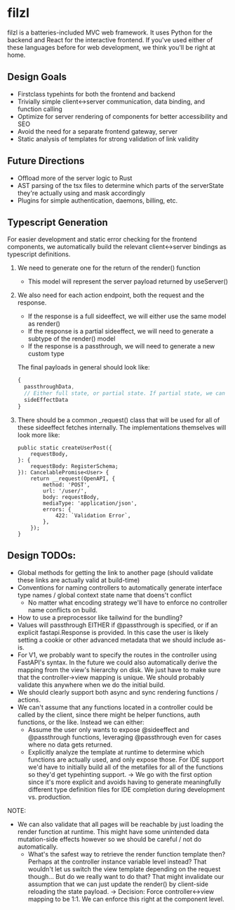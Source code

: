 # filzl

filzl is a batteries-included MVC web framework. It uses Python for the backend and React for the interactive frontend. If you've used either of these languages before for web development, we think you'll be right at home.

## Design Goals

- Firstclass typehints for both the frontend and backend
- Trivially simple client<->server communication, data binding, and function calling
- Optimize for server rendering of components for better accessibility and SEO
- Avoid the need for a separate frontend gateway, server
- Static analysis of templates for strong validation of link validity

## Future Directions

- Offload more of the server logic to Rust
- AST parsing of the tsx files to determine which parts of the serverState they're actually using and mask accordingly
- Plugins for simple authentication, daemons, billing, etc.

## Typescript Generation

For easier development and static error checking for the frontend components, we automatically build the relevant client<->server bindings as typescript definitions.

1. We need to generate one for the return of the render() function
    - This model will represent the server payload returned by useServer()
2. We also need for each action endpoint, both the request and the response.
    - If the response is a full sideeffect, we will either use the same model as render()
    - If the response is a partial sideeffect, we will need to generate a subtype of the render() model
    - If the response is a passthrough, we will need to generate a new custom type

    The final payloads in general should look like:
    ```typescript
    {
      passthroughData,
      // Either full state, or partial state. If partial state, we can define inline.
      sideEffectData
    }
    ```
3. There should be a common _request() class that will be used for all of these sideeffect fetches internally. The implementations themselves will look more like:

    ```tsx
    public static createUserPost({
        requestBody,
    }: {
        requestBody: RegisterSchema;
    }): CancelablePromise<User> {
        return __request(OpenAPI, {
            method: 'POST',
            url: '/user/',
            body: requestBody,
            mediaType: 'application/json',
            errors: {
                422: `Validation Error`,
            },
        });
    }
    ```

## Design TODOs:

- Global methods for getting the link to another page (should validate these links are actually valid at build-time)
- Conventions for naming controllers to automatically generate interface type names / global context state name that doens't conflict
    - No matter what encoding strategy we'll have to enforce no controller name conflicts on build.
- How to use a preprocessor like tailwind for the bundling?
- Values will passthrough EITHER if @passthrough is specified, or if an explicit fastapi.Response is provided. In this case the user is likely setting a cookie or other advanced metadata that we should include as-is.
- For V1, we probably want to specify the routes in the controller using FastAPI's syntax. In the future we could also automatically derive the mapping from the view's hierarchy on disk. We just have to make sure that the controller->view mapping is unique. We should probably validate this anywhere when we do the initial build.
- We should clearly support both async and sync rendering functions / actions.
- We can't assume that any functions located in a controller could be called by the client, since there might be helper functions, auth functions, or the like. Instead we can either:
    - Assume the user only wants to expose @sideeffect and @passthrough functions, leveraging @passthrough even for cases where no data gets returned.
    - Explicitly analyze the template at runtime to determine which functions are actually used, and only expose those. For IDE support we'd have to initially build all of the metafiles for all of the functions so they'd get typehinting support.
    -> We go with the first option since it's more explicit and avoids having to generate meaningfully different type definition files for IDE completion during development vs. production.

NOTE:
- We can also validate that all pages will be reachable by just loading the render function at runtime. This might have some unintended data mutation-side effects however so we should be careful / not do automatically.
    - What's the safest way to retrieve the render function template then? Perhaps at the controller instance variable level instead? That wouldn't let us switch the view template depending on the request though... But do we really want to do that? That might invalidate our assumption that we can just update the render() by client-side reloading the state payload.
    -> Decision: Force controller<->view mapping to be 1:1. We can enforce this right at the component level.
